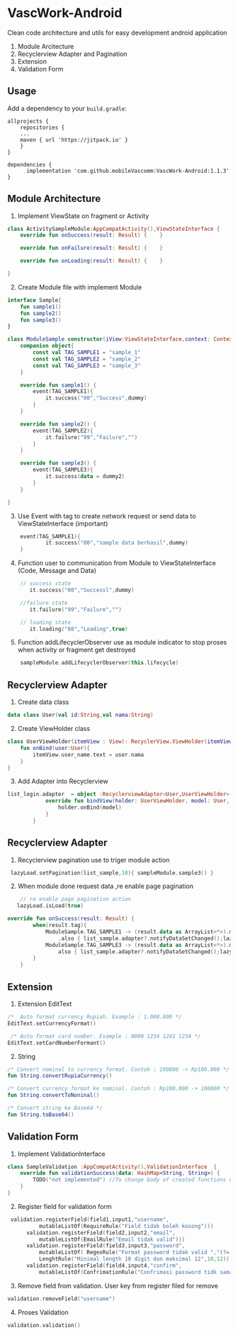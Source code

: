 # VascWork-Android
Clean code architecture and utils for easy development android application
  1. Module Arcitecture
  2. Recyclerview Adapter and Pagination
  3. Extension
  4. Validation Form
    
## Usage 
Add a dependency to your `build.gradle`:
```
allprojects {
    repositories {
	...
	maven { url 'https://jitpack.io' }
    }
}
```
```
dependencies {
	  implementation 'com.github.mobileVascomm:VascWork-Android:1.1.3'
}
```

## Module Architecture
1. Implement ViewState on fragment or Activity
```kotlin
class ActivitySampleModule:AppCompatActivity(),ViewStateInterface {
    override fun onSuccess(result: Result) {    }

    override fun onFailure(result: Result) {    }

    override fun onLoading(result: Result) {    }

}
```
2. Create Module file with implement Module
```kotlin
interface Sample{
    fun sample1()
    fun sample2()
    fun sample3()
}

class ModuleSample constructor(iView:ViewStateInterface,context: Context):Module(iView,context),Sample{
    companion object{
        const val TAG_SAMPLE1 = "sample_1"
        const val TAG_SAMPLE2 = "sample_2"
        const val TAG_SAMPLE3 = "sample_3"
    }

    override fun sample1() {
        event(TAG_SAMPLE1){
            it.success("00","Success",dummy)
        }
    }

    override fun sample2() {
        event(TAG_SAMPLE2){
            it.failure("99","Failure","")
        }
    }

    override fun sample3() {
        event(TAG_SAMPLE3){
            it.success(data = dummy2)
        }
    }

}

```

3. Use Event with tag to create network request or send data to ViewStateInterface (important)
``` kotlin
    event(TAG_SAMPLE1){
            it.success("00","sample data berhasil",dummy)
    }

```

4. Function user to communication from Module to ViewStateInterface (Code, Message and Data)
``` kotlin
    // success state
       it.success("00","Successl",dummy)

    //failure state
       it.failure("99","Failure","")

    // loading state
       it.loading("88","Loading",true)

```

5. Function addLifecyclerObserver use as module indicator to stop proses when activity or fragment get destroyed
``` kotlin
    sampleModule.addLifecyclerObserver(this.lifecycle)
```

## Recyclerview Adapter 
1. Create data class
```kotlin
data class User(val id:String,val nama:String)
```
2. Create ViewHolder class
```kotlin
class UserViewHolder(itemView : View): RecyclerView.ViewHolder(itemView){
    fun onBind(user:User){
        itemView.user_name.text = user.nama
    }
}
```
3. Add Adapter into Recyclerview
```kotlin
list_login.adapter  = object :RecyclerviewAdapter<User,UserViewHolder>(R.layout.list_user,UserViewHolder::class.java,User::class.java,listUser){
            override fun bindView(holder: UserViewHolder, model: User, position: Int) {
                holder.onBind(model)
            }
        }
```

## Recyclerview Adapter 

1. Recyclerview pagination use to triger module action 
```kotlin
 lazyLoad.setPagination(list_sample,10){ sampleModule.sample3() }
```

2. When module done request data ,re enable page pagination
```kotlin
    // re enable page pagination action
   lazyLoad.isLoad(true)
 ```
```kotlin
override fun onSuccess(result: Result) {
        when(result.tag){
            ModuleSample.TAG_SAMPLE1 -> (result.data as ArrayList<*>).map { data.add(it as String) }
                .also { list_sample.adapter?.notifyDataSetChanged();lazyLoad.isLoad(true) }
            ModuleSample.TAG_SAMPLE3 -> (result.data as ArrayList<*>).map{data.add(it as String)}.
                also { list_sample.adapter?.notifyDataSetChanged();lazyLoad.isLoad(true) }
        }
    }

```

## Extension
 
  1. Extension EditText
```kotlin
/*  Auto format currency Rupiah. Example : 1.000.000 */
EditText.setCurrencyFormat()

 /* Auto format card number. Example : 0000 1234 1241 1234 */
EditText.setCardNumberFormant()

```
  2. String
  ```kotlin
/* Convert nominal to currency format. Contoh : 100000 -> Rp100.000 */
fun String.convertRupiaCurrency()

/* Convert currency format ke nominal. Contoh : Rp100.000 -> 100000 */
fun String.convertToNoninal()

/* Convert string ke Base64 */
fun String.toBase64()

  ```
  
##  Validation Form
  1. Implement ValidationInterface
```kotlin
class SampleValidation :AppCompatActivity(),ValidationInterface  {
    override fun validationSuccess(data: HashMap<String, String>) {
        TODO("not implemented") //To change body of created functions use File | Settings | File Templates.
    }
}
```
  2. Register field for validation form
  ```kotlin
   validation.registerField(field1,input1,"username",
            mutableListOf(RequireRule("Field tidak boleh kosong")))
        validation.registerField(field2,input2,"email", 
            mutableListOf(EmailRule("Email tidak valid")))
        validation.registerField(field3,input3,"password", 
            mutableListOf( RegexRule("Format password tidak valid ","(?=.*[0-9])(?=.*[a-z]).{8,}"),
            LenghtRule("Minimal length 10 digit dan maksimal 12",10,12)))
        validation.registerField(field4,input4,"confirm",
            mutableListOf(ConfrimationRule("Confrimasi password tidk sama",field3)))
  
  ```
   3. Remove field from validation. User key from register filed for remove
   ````kotlin
   validation.removeField("username")

   ````
   4. Proses Validation 
   ````kotlin
   validation.validation()
   ````
